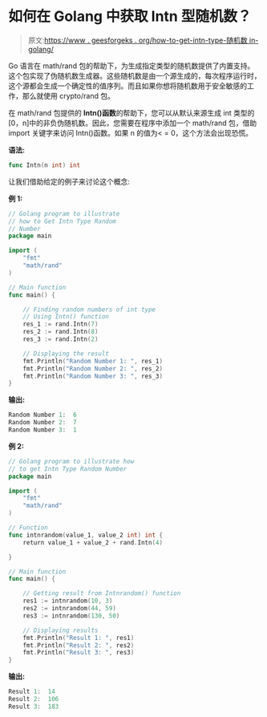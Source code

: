 # 如何在 Golang 中获取 Intn 型随机数？

> 原文:[https://www . geesforgeks . org/how-to-get-intn-type-随机数 in-golang/](https://www.geeksforgeeks.org/how-to-get-intn-type-random-number-in-golang/)

Go 语言在 math/rand 包的帮助下，为生成指定类型的随机数提供了内置支持。这个包实现了伪随机数生成器。这些随机数是由一个源生成的，每次程序运行时，这个源都会生成一个确定性的值序列。而且如果你想将随机数用于安全敏感的工作，那么就使用 crypto/rand 包。

在 math/rand 包提供的 **Intn()函数**的帮助下，您可以从默认来源生成 int 类型的[0，n]中的非负伪随机数。因此，您需要在程序中添加一个 math/rand 包，借助 import 关键字来访问 Intn()函数。如果 n 的值为< = 0，这个方法会出现恐慌。

**语法:**

```go
func Intn(n int) int
```

让我们借助给定的例子来讨论这个概念:

**例 1:**

```go
// Golang program to illustrate
// how to Get Intn Type Random 
// Number
package main

import (
    "fmt"
    "math/rand"
)

// Main function
func main() {

    // Finding random numbers of int type
    // Using Intn() function
    res_1 := rand.Intn(7)
    res_2 := rand.Intn(8)
    res_3 := rand.Intn(2)

    // Displaying the result
    fmt.Println("Random Number 1: ", res_1)
    fmt.Println("Random Number 2: ", res_2)
    fmt.Println("Random Number 3: ", res_3)
}
```

**输出:**

```go
Random Number 1:  6
Random Number 2:  7
Random Number 3:  1

```

**例 2:**

```go
// Golang program to illustrate how 
// to get Intn Type Random Number
package main

import (
    "fmt"
    "math/rand"
)

// Function
func intnrandom(value_1, value_2 int) int {
    return value_1 + value_2 + rand.Intn(4)

}

// Main function
func main() {

    // Getting result from Intnrandom() function
    res1 := intnrandom(10, 3)
    res2 := intnrandom(44, 59)
    res3 := intnrandom(130, 50)

    // Displaying results
    fmt.Println("Result 1: ", res1)
    fmt.Println("Result 2: ", res2)
    fmt.Println("Result 3: ", res3)
}
```

**输出:**

```go
Result 1:  14
Result 2:  106
Result 3:  183

```